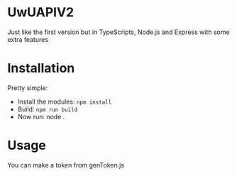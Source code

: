 # UwUAPIV2

Just like the first version but in TypeScripts, Node.js and Express with some extra features

# Installation
Pretty simple:
* Install the modules: `npm install`
* Build: `npm run build`
* Now run: node .

# Usage
You can make a token from genToken.js